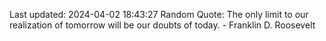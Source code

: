 Last updated: 2024-04-02 18:43:27
Random Quote: The only limit to our realization of tomorrow will be our doubts of today. - Franklin D. Roosevelt